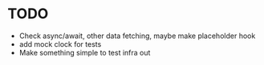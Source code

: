 # TODO
- Check async/await, other data fetching, maybe make placeholder hook
- add mock clock for tests
- Make something simple to test infra out